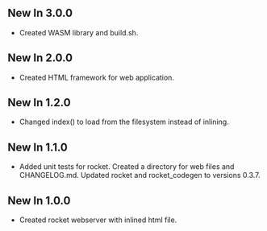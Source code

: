 ## New In 3.0.0
  * Created WASM library and build.sh.

## New In 2.0.0
  * Created HTML framework for web application.

## New In 1.2.0
  * Changed index() to load from the filesystem instead of inlining.

## New In 1.1.0
  * Added unit tests for rocket. Created a directory for web files and CHANGELOG.md. Updated rocket and rocket_codegen to versions 0.3.7.

## New In 1.0.0
  * Created rocket webserver with inlined html file.